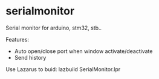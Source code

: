 # serialmonitor

Serial monitor for arduino, stm32, stb..

Features:

- Auto open/close port when window activate/deactivate
- Send history

Use Lazarus to buid:
  lazbuild SerialMonitor.lpr
